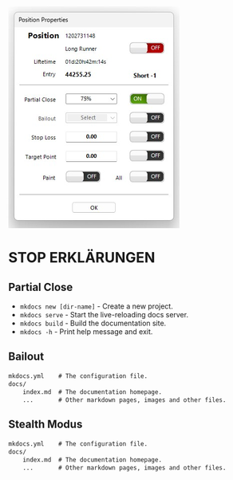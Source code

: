 
![User interface](../assets/Pic3.jpg)

# STOP ERKLÄRUNGEN 
## Partial Close

* `mkdocs new [dir-name]` - Create a new project.
* `mkdocs serve` - Start the live-reloading docs server.
* `mkdocs build` - Build the documentation site.
* `mkdocs -h` - Print help message and exit.

## Bailout

    mkdocs.yml    # The configuration file.
    docs/
        index.md  # The documentation homepage.
        ...       # Other markdown pages, images and other files.
		
## Stealth Modus

    mkdocs.yml    # The configuration file.
    docs/
        index.md  # The documentation homepage.
        ...       # Other markdown pages, images and other files.		
